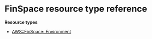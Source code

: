 # FinSpace resource type reference<a name="AWS_FinSpace"></a>

**Resource types**
+ [AWS::FinSpace::Environment](aws-resource-finspace-environment.md)